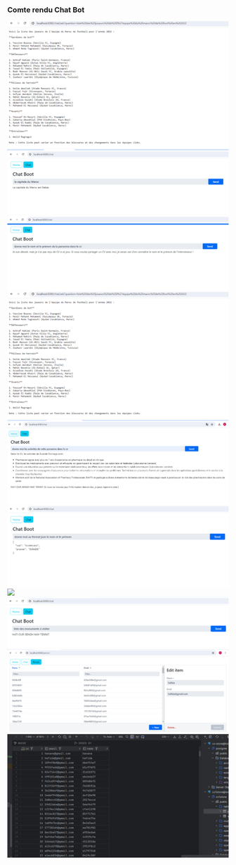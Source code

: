 <h3>Comte rendu Chat Bot</h3>
<img src="captures/cp1.PNG">
<img src="captures/cp2.png">
<img src="captures/cp3.png"><img src="captures/cp1.png">
<img src="captures/cp4.png">
<img src="captures/cp5.png">
<img src="captures/cp6.png">
<img src="captures/cp7.png">
<img src="captures/cp8.png">
<img src="captures/cp9.png">
